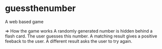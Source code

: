 # guessthenumber
A web based game

=> How the game works
A randomly generated number is hidden behind a flash card.
The user guesses this number.
A matching result gives a positive feeback to the user.
A different result asks the user to try again.
